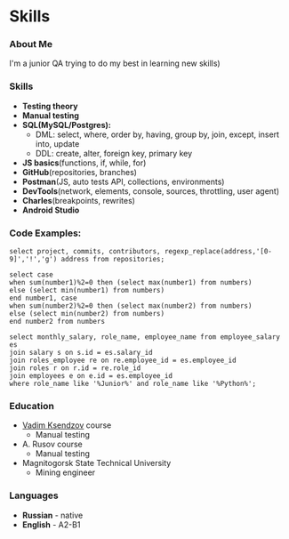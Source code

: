 # Skills
### About Me
I'm a junior QA trying to do my best in learning new skills)
### Skills
* **Testing theory**
* **Manual testing**
* **SQL(MySQL/Postgres):**
    * DML: select, where, order by, having, group by, join, except, insert into, update
    * DDL: create, alter, foreign key, primary key
* **JS basics**(functions, if, while, for)
* **GitHub**(repositories, branches)
* **Postman**(JS, auto tests API, collections, environments)
* **DevTools**(network, elements, console, sources, throttling, user agent)
* **Charles**(breakpoints, rewrites)
* **Android Studio**
### Code Examples:
```
select project, commits, contributors, regexp_replace(address,'[0-9]','!','g') address from repositories;
```
```
select case
when sum(number1)%2=0 then (select max(number1) from numbers)
else (select min(number1) from numbers)
end number1, case 
when sum(number2)%2=0 then (select max(number2) from numbers)
else (select min(number2) from numbers)
end number2 from numbers
```
```
select monthly_salary, role_name, employee_name from employee_salary es 
join salary s on s.id = es.salary_id 
join roles_employee re on re.employee_id = es.employee_id 
join roles r on r.id = re.role_id
join employees e on e.id = es.employee_id
where role_name like '%Junior%' and role_name like '%Python%';
```
### Education
* [Vadim Ksendzov](https://ksendzov.com/) course
  * Manual testing
* A. Rusov course
  * Manual testing
* Magnitogorsk State Technical University
  * Mining engineer
### Languages
* **Russian** - native
* **English** - A2-B1
